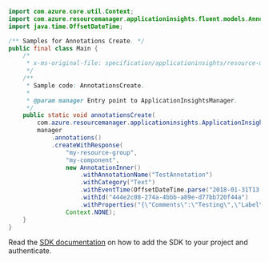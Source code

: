 ```java
import com.azure.core.util.Context;
import com.azure.resourcemanager.applicationinsights.fluent.models.AnnotationInner;
import java.time.OffsetDateTime;

/** Samples for Annotations Create. */
public final class Main {
    /*
     * x-ms-original-file: specification/applicationinsights/resource-manager/Microsoft.Insights/stable/2015-05-01/examples/AnnotationsCreate.json
     */
    /**
     * Sample code: AnnotationsCreate.
     *
     * @param manager Entry point to ApplicationInsightsManager.
     */
    public static void annotationsCreate(
        com.azure.resourcemanager.applicationinsights.ApplicationInsightsManager manager) {
        manager
            .annotations()
            .createWithResponse(
                "my-resource-group",
                "my-component",
                new AnnotationInner()
                    .withAnnotationName("TestAnnotation")
                    .withCategory("Text")
                    .withEventTime(OffsetDateTime.parse("2018-01-31T13:41:38.657Z"))
                    .withId("444e2c08-274a-4bbb-a89e-d77bb720f44a")
                    .withProperties("{\"Comments\":\"Testing\",\"Label\":\"Success\"}"),
                Context.NONE);
    }
}
```

Read the [SDK documentation](https://github.com/Azure/azure-sdk-for-java/blob/azure-resourcemanager-applicationinsights_1.0.0-beta.4/sdk/applicationinsights/azure-resourcemanager-applicationinsights/README.md) on how to add the SDK to your project and authenticate.
